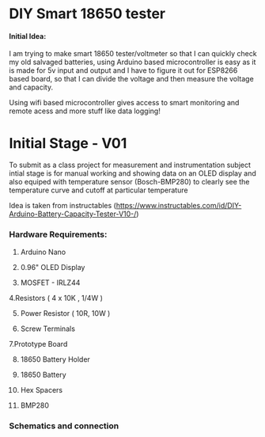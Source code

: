 # DIY Smart 18650 tester

#### Initial Idea:

I am trying to make smart 18650 tester/voltmeter so that I can quickly check my old salvaged batteries, using Arduino based microcontroller is easy as it is made for 5v input and output and I have to figure it out for ESP8266 based board, so that I can divide the voltage and then measure the voltage and capacity.

Using wifi based microcontroller gives access to smart monitoring and remote acess and more stuff like data logging!

# Initial Stage - V01

To submit as a class project for measurement and instrumentation subject intial stage is for manual working and showing data on an OLED display and also equiped with temperature sensor (Bosch-BMP280) to clearly see the temperature curve and cutoff at particular temperature

Idea is taken from instructables (https://www.instructables.com/id/DIY-Arduino-Battery-Capacity-Tester-V10-/)

### Hardware Requirements:

1. Arduino Nano

2. 0.96" OLED Display

3. MOSFET - IRLZ44

4.Resistors ( 4 x 10K , 1/4W )

5. Power Resistor ( 10R, 10W )

6. Screw Terminals

7.Prototype Board

8. 18650 Battery Holder

9. 18650 Battery

10. Hex Spacers

11. BMP280

### Schematics and connection




